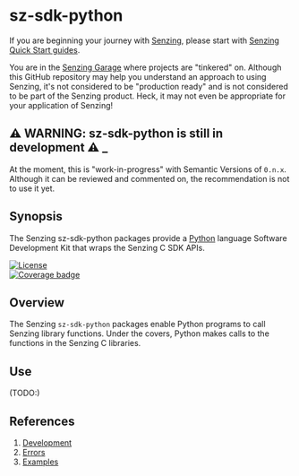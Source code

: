 # sz-sdk-python

If you are beginning your journey with [Senzing],
please start with [Senzing Quick Start guides].

You are in the [Senzing Garage]
where projects are "tinkered" on.
Although this GitHub repository may help you understand an approach to using Senzing,
it's not considered to be "production ready" and is not considered to be part of the Senzing product.
Heck, it may not even be appropriate for your application of Senzing!

## :warning: WARNING: sz-sdk-python is still in development :warning: \_

At the moment, this is "work-in-progress" with Semantic Versions of `0.n.x`.
Although it can be reviewed and commented on,
the recommendation is not to use it yet.

## Synopsis

The Senzing sz-sdk-python packages provide a
[Python]
language Software Development Kit that wraps the
Senzing C SDK APIs.

[![License]](https://github.com/senzing-garage/sz-sdk-python/blob/main/LICENSE)  
[![Coverage badge]](https://htmlpreview.github.io/?https://github.com/senzing-garage/sz-sdk-python/blob/python-coverage-comment-action-data/htmlcov/index.html)

## Overview

The Senzing `sz-sdk-python` packages enable Python programs to call Senzing library functions.
Under the covers, Python makes calls to the functions in the Senzing C libraries.

## Use

(TODO:)

## References

1. [Development]
1. [Errors]
1. [Examples]

[Coverage badge]: https://img.shields.io/badge/dynamic/json?color=brightgreen&label=coverage&query=%24.message&url=https%3A%2F%2Fraw.githubusercontent.com%2Fsenzing-garage%2Fsz-sdk-python%2Fpython-coverage-comment-action-data%2Fendpoint.json
[Development]: docs/development.md
[Errors]: docs/errors.md
[Examples]: docs/examples.md
[License]: https://img.shields.io/badge/License-Apache2-brightgreen.svg
[Python]: https://www.python.org/
[Senzing]: https://senzing.com/
[Senzing Garage]: https://github.com/senzing-garage
[Senzing Quick Start guides]: https://docs.senzing.com/quickstart/
